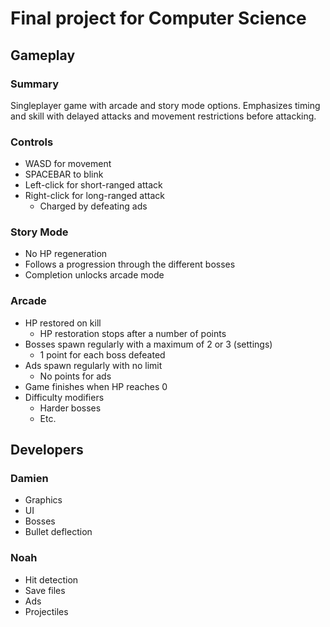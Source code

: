 # Final project for Computer Science #

## Gameplay ##

### Summary ###

Singleplayer game with arcade and story mode options.
Emphasizes timing and skill with delayed attacks and
movement restrictions before attacking.

### Controls ###

+ WASD for movement
+ SPACEBAR to blink
+ Left-click for short-ranged attack
+ Right-click for long-ranged attack
  + Charged by defeating ads

### Story Mode ###

+ No HP regeneration
+ Follows a progression through the different bosses
+ Completion unlocks arcade mode

### Arcade ###

+ HP restored on kill
  + HP restoration stops after a number of points
+ Bosses spawn regularly with a maximum of 2 or 3 (settings)
  + 1 point for each boss defeated
+ Ads spawn regularly with no limit
  + No points for ads
+ Game finishes when HP reaches 0
+ Difficulty modifiers
  + Harder bosses
  + Etc.

## Developers ##

### Damien ###

+ Graphics
+ UI
+ Bosses
+ Bullet deflection

### Noah ###

+ Hit detection
+ Save files
+ Ads
+ Projectiles
